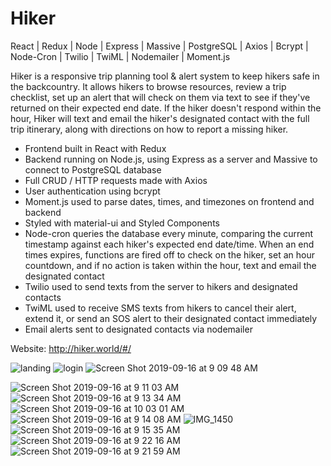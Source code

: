 
<h1>Hiker</h1>

React | Redux | Node | Express | Massive | PostgreSQL | Axios | Bcrypt | Node-Cron | Twilio | TwiML | Nodemailer | Moment.js
<br />

Hiker is a responsive trip planning tool & alert system to keep hikers safe in the backcountry. It allows hikers to browse resources, review a trip checklist, set up an alert that will check on them via text to see if they've returned on their expected end date. If the hiker doesn't respond within the hour, Hiker will text and email the hiker's designated contact with the full trip itinerary, along with directions on how to report a missing hiker.


- Frontend built in React with Redux
- Backend running on Node.js, using Express as a server and Massive to connect to PostgreSQL database
- Full CRUD / HTTP requests made with Axios
- User authentication using bcrypt
- Moment.js used to parse dates, times, and timezones on frontend and backend
- Styled with material-ui and Styled Components
- Node-cron queries the database every minute, comparing the current timestamp against each hiker's expected end date/time. When an end times expires, functions are fired off to check on the hiker, set an hour countdown, and if no action is taken within the hour, text and email the designated contact
- Twilio used to send texts from the server to hikers and designated contacts
- TwiML used to receive SMS texts from hikers to cancel their alert, extend it, or send an SOS alert to their designated contact immediately
- Email alerts sent to designated contacts via nodemailer

Website: http://hiker.world/#/

![landing](https://user-images.githubusercontent.com/29295716/64964061-4bb71980-d868-11e9-9b29-34a872d51b49.png)
![login](https://user-images.githubusercontent.com/29295716/64964108-6db09c00-d868-11e9-87e3-db54725082f6.png)
![Screen Shot 2019-09-16 at 9 09 48 AM](https://user-images.githubusercontent.com/29295716/64964157-81f49900-d868-11e9-972e-9b92f2bd4511.png)

![Screen Shot 2019-09-16 at 9 11 03 AM](https://user-images.githubusercontent.com/29295716/64964282-b9634580-d868-11e9-9409-59f182df73eb.png)
![Screen Shot 2019-09-16 at 9 13 34 AM](https://user-images.githubusercontent.com/29295716/64964295-c2541700-d868-11e9-9d94-aedf31ef9f90.png)
![Screen Shot 2019-09-16 at 10 03 01 AM](https://user-images.githubusercontent.com/29295716/64964504-31ca0680-d869-11e9-9aa0-386f4e8a3ed2.png)
![Screen Shot 2019-09-16 at 9 14 08 AM](https://user-images.githubusercontent.com/29295716/64964841-e6642800-d869-11e9-9b81-27c6a6783018.png)
![IMG_1450](https://user-images.githubusercontent.com/29295716/64964857-f24fea00-d869-11e9-9705-df95e92b1823.PNG)
![Screen Shot 2019-09-16 at 9 15 35 AM](https://user-images.githubusercontent.com/29295716/64964879-fbd95200-d869-11e9-8897-93cfdab30cf9.png)
![Screen Shot 2019-09-16 at 9 22 16 AM](https://user-images.githubusercontent.com/29295716/64964907-0562ba00-d86a-11e9-9577-7593ef24a89e.png)
![Screen Shot 2019-09-16 at 9 21 59 AM](https://user-images.githubusercontent.com/29295716/64964927-0ac00480-d86a-11e9-8539-7c7a390d972f.png)




